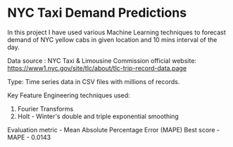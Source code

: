 # NYC Taxi Demand Predictions

In this project I have used various Machine Learning techniques to forecast demand of NYC yellow cabs in given location and 10 mins interval of the day.

Data source : NYC Taxi & Limousine Commission official website: https://www1.nyc.gov/site/tlc/about/tlc-trip-record-data.page

Type: Time series data in CSV files with millions of records.

Key Feature Engineering techniques used:
1. Fourier Transforms
2. Holt - Winter's double and triple exponential smoothing

Evaluation metric - Mean Absolute Percentage Error (MAPE)
Best score - MAPE - 0.0143
